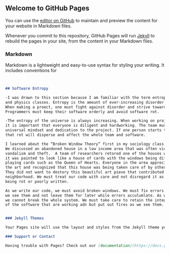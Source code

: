 ## Welcome to GitHub Pages

You can use the [editor on GitHub](https://github.com/hdagz/csci260/edit/gh-pages/index.md) to maintain and preview the content for your website in Markdown files.

Whenever you commit to this repository, GitHub Pages will run [Jekyll](https://jekyllrb.com/) to rebuild the pages in your site, from the content in your Markdown files.

### Markdown

Markdown is a lightweight and easy-to-use syntax for styling your writing. It includes conventions for

```markdown


## Software Entropy 

-I was drawn to this section because I am familiar with the term entropy from my chemistry
and physics classes. Entropy is the amount of ever-increasing disorder in a system. 
When making a proect, one must fight against disorder and strive toward order. 
Programmers must keep their software orderly and avoid software rot. 

-The entropy of the universe is always increasing. When working on projects,
it is important that everyone is diligent and hardworking. The team must have a 
universal mindset and dedication to the project. If one person starts to slack, 
that rot will disperse and affect the whole team and software. 

I learned about the “Broken Window Theory” first in my sociology class.
We discussed an abandoned house in a low income area that was often victim to 
vandalism and theft.  A team of researchers retored one of the houses with art,
it was painted to look like a house of cards with the windows being different 
playing cards such as the Queen of Hearts. Everyone in the area appreciated 
the art and recognized that this house was being taken care of by others. 
They did not want to destory this beautiful art pieve that contributed to the
neighborhood. We must treat our code with care and not disregard it as
being rot or poorly written.

As we write our code, we must avoid broken windows. We must fix errors and faults as
we see them and not leave them for later while errors acculumlate. As we fix errors, 
we cannot break the whole system. We must take care to retain the integrity of the parts
of the software that are working adn but put out fires as we see them. 


### Jekyll Themes

Your Pages site will use the layout and styles from the Jekyll theme you have selected in your [repository settings](https://github.com/hdagz/csci260/settings). The name of this theme is saved in the Jekyll `_config.yml` configuration file.

### Support or Contact

Having trouble with Pages? Check out our [documentation](https://docs.github.com/categories/github-pages-basics/) or [contact support](https://support.github.com/contact) and we’ll help you sort it out.
